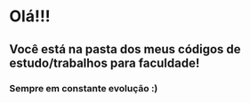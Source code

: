 # Olá!!!
## Você está na pasta dos meus códigos de estudo/trabalhos para faculdade!
### Sempre em constante evolução :)